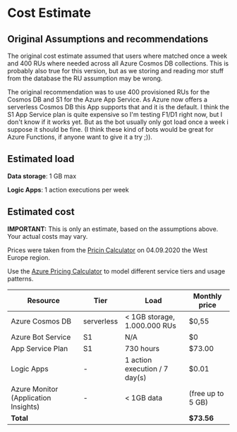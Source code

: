 # Cost Estimate

## Original Assumptions and recommendations

The original cost estimate assumed that users where matched once a week and 400 RUs where needed across all Azure Cosmos DB collections. This is probably also true for this version, but as we storing and reading mor stuff from the database the RU assumption may be wrong.

The original recommendation was to use 400 provisioned RUs for the Cosmos DB and S1 for the Azure App Service. As Azure now offers a serverless Cosmos DB this App supports that and it is the default. I think the S1 App Service plan is quite expensive so I'm testing F1/D1 right now, but I don't know if it works yet. But as the bot usually only got load once a week i suppose it should be fine. (I think these kind of bots would be great for Azure Functions, if anyone want to give it a try ;)).

## [](/wiki/costestimate#estimated-load)Estimated load

**Data storage**: 1 GB max

**Logic Apps**: 1 action executions per week

## [](/wiki/costestimate#estimated-cost)Estimated cost

**IMPORTANT:**  This is only an estimate, based on the assumptions above. Your actual costs may vary.

Prices were taken from the  [Pricin Calculator](https://azure.microsoft.com/en-us/pricing/)  on 04.09.2020 the West Europe region.

Use the  [Azure Pricing Calculator](https://azure.com/e/ecf1f0efa694499cb0b6b8ac2b466b5a)  to model different service tiers and usage patterns.

|  Resource |  Tier |  Load |  Monthly price |
|---|---|---|---|
| Azure Cosmos DB| serverless |< 1GB storage, 1.000.000 RUs| $0,55 |
|  Azure Bot Service | S1  |  N/A | $0  |
|  App Service Plan | S1  | 730 hours  | $73.00  |
|  Logic Apps| -|1 action execution / 7 day(s)  | $0.01 |
|  Azure Monitor (Application Insights) | -  |  < 1GB data | (free up to 5 GB)|
|**Total**|||**$73.56**|


